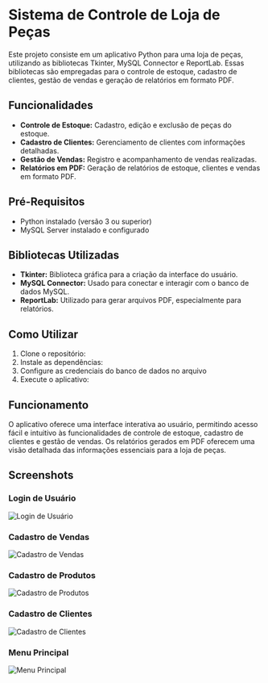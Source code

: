 # Sistema de Controle de Loja de Peças

Este projeto consiste em um aplicativo Python para uma loja de peças, utilizando as bibliotecas Tkinter, MySQL Connector e ReportLab. Essas bibliotecas são empregadas para o controle de estoque, cadastro de clientes, gestão de vendas e geração de relatórios em formato PDF.

## Funcionalidades

- **Controle de Estoque:** Cadastro, edição e exclusão de peças do estoque.
- **Cadastro de Clientes:** Gerenciamento de clientes com informações detalhadas.
- **Gestão de Vendas:** Registro e acompanhamento de vendas realizadas.
- **Relatórios em PDF:** Geração de relatórios de estoque, clientes e vendas em formato PDF.

## Pré-Requisitos

- Python instalado (versão 3 ou superior)
- MySQL Server instalado e configurado

## Bibliotecas Utilizadas

- **Tkinter:** Biblioteca gráfica para a criação da interface do usuário.
- **MySQL Connector:** Usado para conectar e interagir com o banco de dados MySQL.
- **ReportLab:** Utilizado para gerar arquivos PDF, especialmente para relatórios.

## Como Utilizar

1. Clone o repositório: 
2. Instale as dependências: 
3. Configure as credenciais do banco de dados no arquivo
4. Execute o aplicativo: 

## Funcionamento

O aplicativo oferece uma interface interativa ao usuário, permitindo acesso fácil e intuitivo às funcionalidades de controle de estoque, cadastro de clientes e gestão de vendas. Os relatórios gerados em PDF oferecem uma visão detalhada das informações essenciais para a loja de peças.

## Screenshots

### Login de Usuário
![Login de Usuário](https://github.com/RafaelProfMgz/Loja-de-pe-as/assets/154349177/4c803d6b-4e88-4e1b-a98d-317f73029dfa)

### Cadastro de Vendas
![Cadastro de Vendas](https://github.com/RafaelProfMgz/Loja-de-pe-as/assets/154349177/9550dc28-d8f8-42a2-be43-520feb1ea24e)

### Cadastro de Produtos
![Cadastro de Produtos](https://github.com/RafaelProfMgz/Loja-de-pe-as/assets/154349177/20a6041c-436f-45ee-a1fe-d3b88ea15322)

### Cadastro de Clientes
![Cadastro de Clientes](https://github.com/RafaelProfMgz/Loja-de-pe-as/assets/154349177/ce4c300d-dc40-488d-944b-4d7096097c5d)

### Menu Principal
![Menu Principal](https://github.com/RafaelProfMgz/Loja-de-pe-as/assets/154349177/d810bfd8-de93-499c-b778-7e1d3cc71715)
